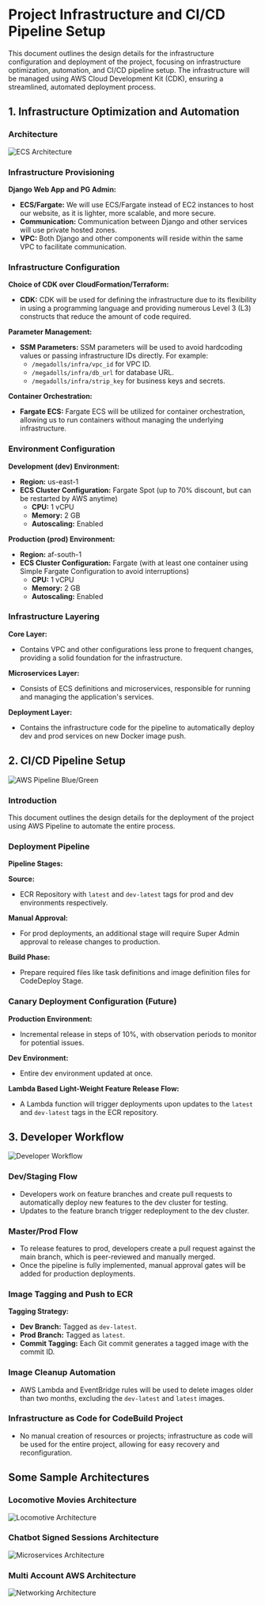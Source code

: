 # Project Infrastructure and CI/CD Pipeline Setup

This document outlines the design details for the infrastructure configuration and deployment of the project, focusing on infrastructure optimization, automation, and CI/CD pipeline setup. The infrastructure will be managed using AWS Cloud Development Kit (CDK), ensuring a streamlined, automated deployment process.

## 1. Infrastructure Optimization and Automation

### Architecture
![ECS Architecture](./assets/architecture2.png "ECS Architecture")
### Infrastructure Provisioning

**Django Web App and PG Admin:**
- **ECS/Fargate:** We will use ECS/Fargate instead of EC2 instances to host our website, as it is lighter, more scalable, and more secure.
- **Communication:** Communication between Django and other services will use private hosted zones.
- **VPC:** Both Django and other components will reside within the same VPC to facilitate communication.

### Infrastructure Configuration

**Choice of CDK over CloudFormation/Terraform:**
- **CDK:** CDK will be used for defining the infrastructure due to its flexibility in using a programming language and providing numerous Level 3 (L3) constructs that reduce the amount of code required.

**Parameter Management:**
- **SSM Parameters:** SSM parameters will be used to avoid hardcoding values or passing infrastructure IDs directly. For example:
  - `/megadolls/infra/vpc_id` for VPC ID.
  - `/megadolls/infra/db_url` for database URL.
  - `/megadolls/infra/strip_key` for business keys and secrets.

**Container Orchestration:**
- **Fargate ECS:** Fargate ECS will be utilized for container orchestration, allowing us to run containers without managing the underlying infrastructure.

### Environment Configuration

**Development (dev) Environment:**
- **Region:** us-east-1
- **ECS Cluster Configuration:** Fargate Spot (up to 70% discount, but can be restarted by AWS anytime)
  - **CPU:** 1 vCPU
  - **Memory:** 2 GB
  - **Autoscaling:** Enabled

**Production (prod) Environment:**
- **Region:** af-south-1
- **ECS Cluster Configuration:** Fargate (with at least one container using Simple Fargate Configuration to avoid interruptions)
  - **CPU:** 1 vCPU
  - **Memory:** 2 GB
  - **Autoscaling:** Enabled

### Infrastructure Layering

**Core Layer:**
- Contains VPC and other configurations less prone to frequent changes, providing a solid foundation for the infrastructure.

**Microservices Layer:**
- Consists of ECS definitions and microservices, responsible for running and managing the application's services.

**Deployment Layer:**
- Contains the infrastructure code for the pipeline to automatically deploy dev and prod services on new Docker image push.

## 2. CI/CD Pipeline Setup
![AWS Pipeline Blue/Green](./assets/cicd.png "AWS Pipeline Blue/Green")
### Introduction

This document outlines the design details for the deployment of the project using AWS Pipeline to automate the entire process.

### Deployment Pipeline

**Pipeline Stages:**

**Source:**
- ECR Repository with `latest` and `dev-latest` tags for prod and dev environments respectively.

**Manual Approval:**
- For prod deployments, an additional stage will require Super Admin approval to release changes to production.

**Build Phase:**
- Prepare required files like task definitions and image definition files for CodeDeploy Stage.

### Canary Deployment Configuration (Future)

**Production Environment:**
- Incremental release in steps of 10%, with observation periods to monitor for potential issues.

**Dev Environment:**
- Entire dev environment updated at once.

**Lambda Based Light-Weight Feature Release Flow:**
- A Lambda function will trigger deployments upon updates to the `latest` and `dev-latest` tags in the ECR repository.

## 3. Developer Workflow
![Developer Workflow](./assets/workflow.png "Developer Workflow")
### Dev/Staging Flow

- Developers work on feature branches and create pull requests to automatically deploy new features to the dev cluster for testing.
- Updates to the feature branch trigger redeployment to the dev cluster.

### Master/Prod Flow

- To release features to prod, developers create a pull request against the main branch, which is peer-reviewed and manually merged.
- Once the pipeline is fully implemented, manual approval gates will be added for production deployments.

### Image Tagging and Push to ECR

**Tagging Strategy:**
- **Dev Branch:** Tagged as `dev-latest`.
- **Prod Branch:** Tagged as `latest`.
- **Commit Tagging:** Each Git commit generates a tagged image with the commit ID.

### Image Cleanup Automation

- AWS Lambda and EventBridge rules will be used to delete images older than two months, excluding the `dev-latest` and `latest` images.

### Infrastructure as Code for CodeBuild Project

- No manual creation of resources or projects; infrastructure as code will be used for the entire project, allowing for easy recovery and reconfiguration.


## Some Sample Architectures
### Locomotive Movies Architecture
![Locomotive Architecture](./assets/otherSampleInfra.png "Locmotive Architecture")
### Chatbot Signed Sessions Architecture
![Microservices Architecture](./assets/microservices.jpg "Microservices Architecture")
### Multi Account AWS Architecture
![Networking Architecture](./assets/enigma.png "Networking Architecture")
